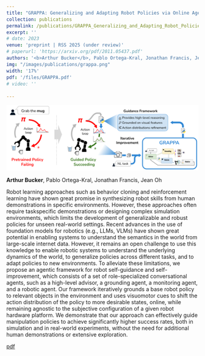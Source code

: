 ```yaml
---
title: "GRAPPA: Generalizing and Adapting Robot Policies via Online Agentic Guidance"
collection: publications
permalink: /publications/GRAPPA_Generalizing_and_Adapting_Robot_Policies_via_Online_Agentic_Guidance
excerpt: ''
# date: 2023
venue: 'preprint | RSS 2025 (under review)'
# paperurl: 'https://arxiv.org/pdf/2011.05437.pdf'
authors: '<b>Arthur Bucker</b>, Pablo Ortega-Kral, Jonathan Francis, Jean Oh'
img: "/images/publications/grappa.png"
width: '17%'
pdf: '/files/GRAPPA.pdf'
# video: '' 

---
```

<!-- <iframe width="560" height="315" src="Grounding Robot Policies with Visuomotor Language Guidance" title="" frameborder="0" allow="accelerometer; autoplay; clipboard-write; encrypted-media; gyroscope; picture-in-picture" allowfullscreen></iframe> -->

<img src="/images/publications/grappa_main.png"/>


<b>Arthur Bucker</b>, Pablo Ortega-Kral, Jonathan Francis, Jean Oh

Robot learning approaches such as behavior cloning and reinforcement learning have shown great promise in synthesizing robot skills from human demonstrations in specific environments. However, these approaches often require taskspecific demonstrations or designing complex simulation environments, which limits the development of generalizable and robust policies for unseen real-world settings. Recent advances in the use of foundation models for robotics (e.g., LLMs, VLMs) have shown great potential in enabling systems to understand the semantics in the world from large-scale internet data. However, it remains an open challenge to use this knowledge to enable robotic systems to understand the underlying dynamics of the world, to generalize policies across different tasks, and to adapt policies to new environments. To alleviate these limitations, we propose an agentic framework for robot self-guidance and self-improvement, which consists of a set of role-specialized conversational agents, such as a high-level advisor, a grounding agent, a monitoring agent, and a robotic agent. Our framework iteratively grounds a base robot policy to relevant objects in the environment and uses visuomotor cues to shift the action distribution of the policy to more desirable states, online, while remaining agnostic to the subjective configuration of a given robot hardware platform. We demonstrate that our approach can effectively guide manipulation policies to achieve significantly higher success rates, both in simulation and in real-world experiments, without the need for additional human demonstrations or extensive exploration.

[pdf](/files/GRAPPA.pdf)
<!-- [Webpage](https://sites.google.com/view/motorcortex/home) -->
<!-- [Code](https://github.com/arthurfenderbucker/motor_cortex) -->

